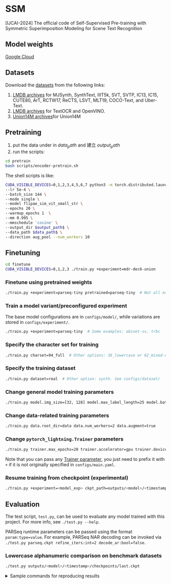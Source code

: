 # SSM
[IJCAI-2024] The official code of  Self-Supervised Pre-training with Symmetric Superimposition Modeling for Scene Text Recognition

## Model weights
[Google Cloud](https://drive.google.com/drive/folders/1_tGsCcUNiWf_hgE43dzOy2yM5nYW7UUu?usp=drive_link)

## Datasets
Download the [datasets](Datasets.md) from the following links:
1. [LMDB archives](https://drive.google.com/drive/folders/1NYuoi7dfJVgo-zUJogh8UQZgIMpLviOE) for MJSynth, SynthText, IIIT5k, SVT, SVTP, IC13, IC15, CUTE80, ArT, RCTW17, ReCTS, LSVT, MLT19, COCO-Text, and Uber-Text.
2. [LMDB archives](https://drive.google.com/drive/folders/1D9z_YJVa6f-O0juni-yG5jcwnhvYw-qC) for TextOCR and OpenVINO.
3. [Union14M archives](https://github.com/Mountchicken/Union14M/blob/main/docs/source_dataset.md)for Union14M

## Pretraining
1. put the data under in  $data_path$ and 建立 $output_path$
2. run the scripts:
```sh
cd pretrain
bash scripts/encoder-pretrain.sh
```
The shell scripts is like:
```sh
CUDA_VISIBLE_DEVICES=0,1,2,3,4,5,6,7 python3 -m torch.distributed.launch --nproc_per_node=8 --nnodes=1 --master_port 29060 sim_pretrain.py  \
--lr 5e-4 \
--batch_size 144 \
--mode single \
--model flipae_sim_vit_small_str \
--epochs 20 \
--warmup_epochs 1  \
--mm 0.995 \
--mmschedule 'cosine' \
--output_dir $output_path$ \
--data_path $data_path$ \
--direction aug_pool --num_workers 10 
```

## Finetuning
```sh
cd finetune
CUDA_VISIBLE_DEVICES=0,1,2,3 ./train.py +experiment=mdr-dec6-union
```
### Finetune using pretrained weights
```bash
./train.py +experiment=parseq-tiny pretrained=parseq-tiny  # Not all experiments have pretrained weights
```

### Train a model variant/preconfigured experiment
The base model configurations are in `configs/model/`, while variations are stored in `configs/experiment/`.
```bash
./train.py +experiment=parseq-tiny  # Some examples: abinet-sv, trbc
```

### Specify the character set for training
```bash
./train.py charset=94_full  # Other options: 36_lowercase or 62_mixed-case. See configs/charset/
```

### Specify the training dataset
```bash
./train.py dataset=real  # Other option: synth. See configs/dataset/
```

### Change general model training parameters
```bash
./train.py model.img_size=[32, 128] model.max_label_length=25 model.batch_size=384
```

### Change data-related training parameters
```bash
./train.py data.root_dir=data data.num_workers=2 data.augment=true
```

### Change `pytorch_lightning.Trainer` parameters
```bash
./train.py trainer.max_epochs=20 trainer.accelerator=gpu trainer.devices=2
```
Note that you can pass any [Trainer parameter](https://pytorch-lightning.readthedocs.io/en/stable/common/trainer.html),
you just need to prefix it with `+` if it is not originally specified in `configs/main.yaml`.

### Resume training from checkpoint (experimental)
```bash
./train.py +experiment=<model_exp> ckpt_path=outputs/<model>/<timestamp>/checkpoints/<checkpoint>.ckpt
```

</p></details>

## Evaluation
The test script, ```test.py```, can be used to evaluate any model trained with this project. For more info, see ```./test.py --help```.

PARSeq runtime parameters can be passed using the format `param:type=value`. For example, PARSeq NAR decoding can be invoked via `./test.py parseq.ckpt refine_iters:int=2 decode_ar:bool=false`.

### Lowercase alphanumeric comparison on benchmark datasets 
```bash
./test.py outputs/<model>/<timestamp>/checkpoints/last.ckpt  
```

<details><summary>Sample commands for reproducing results</summary><p>

### Benchmark using different evaluation character sets
```bash
./test.py outputs/<model>/<timestamp>/checkpoints/last.ckpt  # lowercase alphanumeric (36-character set)
./test.py outputs/<model>/<timestamp>/checkpoints/last.ckpt --cased  # mixed-case alphanumeric (62-character set)
./test.py outputs/<model>/<timestamp>/checkpoints/last.ckpt --cased --punctuation  # mixed-case alphanumeric + punctuation (94-character set)
```

### Lowercase alphanumeric comparison on more challenging datasets 
```bash
./test.py outputs/<model>/<timestamp>/checkpoints/last.ckpt --new
```


